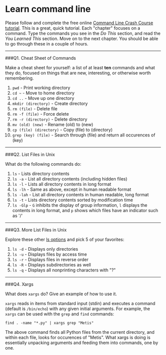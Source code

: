 # Learn command line

Please follow and complete the free online [Command Line Crash Course
tutorial](http://cli.learncodethehardway.org/book/). This is a great,
quick tutorial. Each "chapter" focuses on a command. Type the commands
you see in the _Do This_ section, and read the _You Learned This_
section. Move on to the next chapter. You should be able to go through
these in a couple of hours.

---

###Q1.  Cheat Sheet of Commands  

Make a cheat sheet for yourself: a list of at least **ten** commands and what they do, focused on things that are new, interesting, or otherwise worth remembering.

1. `pwd` - Print working directory
2. `cd ~` - Move to home directory
3. `cd ..` - Move up one directory
4. `mkdir (directory)` - Create directory
5. `rm (file)` - Delete file
6. `rm -f (file)` - Force delete
7. `rm -r (directory)` - Delete directory
8. `mv (old) (new)` - Rename (old) to (new)
9. `cp (file) (directory)` - Copy (file) to (directory)
10. `grep (key) (file)` - Search through (file) and return all occurences of (key)

---

###Q2.  List Files in Unix   

What do the following commands do:  
1. `ls` - Lists directory contents 
2. `ls -a` - List all directory contents (including hidden files)
3. `ls -l` - Lists all directory contents in long format
4. `ls -lh` - Same as above, except in human readable format
5. `ls -lah` - List all directory contents in human readable, long format 
6. `ls -t` - Lists directory contents sorted by modification time 
7. `ls -Glp` - `G` inhibits the display of group information, `l` displays the contents in long format, and `p` shows which files have an indicator such as '/'

---

###Q3.  More List Files in Unix  

Explore these other [ls options](http://www.techonthenet.com/unix/basic/ls.php) and pick 5 of your favorites:

1. `ls -d` - Displays only directories
2. `ls -u` - Displays files by access time
3. `ls -r` - Displays files in reverse order
4. `ls -R` - Displays subdirectories as well
5. `ls -q` - Displays all nonprinting characters with "?"

---

###Q4.  Xargs   

What does `xargs` do? Give an example of how to use it.

`xargs` reads in items from standard input (stdin) and executes a command (default is `/bin/echo`) with any given initial arguments. For example, the `xargs` can be used with the `grep` and `find` commands:

`find . -name "*.py" | xargs grep "Metis"`

The above command finds all Python files from the current directory, and within each file, looks for occurences of "Metis". What xargs is doing is essentially unpacking arguments and feeding them into commands, one by one.
